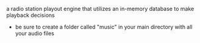 
a radio station playout engine that utilizes an in-memory database to make playback decisions

- be sure to create a folder called "music" in your main directory with all your audio files

